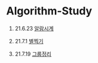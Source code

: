 # Algorithm-Study

1. 21.6.23 [알람시계](https://github.com/eunyuni/Algorithm-Study/blob/master/%EC%95%8C%EB%9E%8C%EC%8B%9C%EA%B3%84)

2. 21.7.1 [별찍기](https://github.com/eunyuni/Algorithm-Study/blob/master/%EB%B3%84%20%EC%B0%8D%EA%B8%B0)

3. 21.7.19 [그룹정리](https://github.com/eunyuni/Algorithm-Study/blob/master/%EA%B7%B8%EB%A3%B9%20%EC%A0%95%EB%A6%AC)
